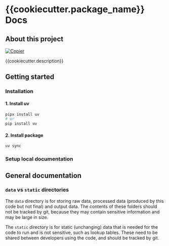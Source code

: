 # {{cookiecutter.package_name}} Docs

## About this project

[![Copier](https://img.shields.io/endpoint?url=https://raw.githubusercontent.com/copier-org/copier/master/img/badge/badge-black.json)](https://github.com/copier-org/copier)

{{cookiecutter.description}}

## Getting started

### Installation

#### 1. Install uv

```sh
pipx install uv
# or
pip install uv
```

#### 2. Install package

```sh
uv sync
```

### Setup local documentation

## General documentation

### `data` vs `static` directories

The `data` directory is for storing raw data, processed data (produced by this code but not final) and output data.
The contents of these folders should not be tracked by git,
because they may contain sensitive information and may be large in size.

The `static` directory is for static (unchanging) data that is needed for the code to run and is not sensitive,
such as lookup tables. These need to be shared between developers using the code, and should be tracked by git.
